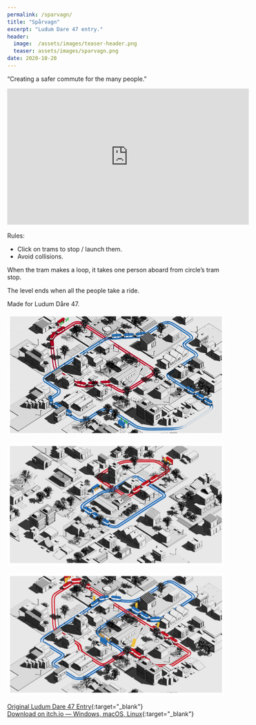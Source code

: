 ```yaml
---
permalink: /sparvagn/
title: "Spårvagn"
excerpt: "Ludum Dare 47 entry."
header:
  image:  /assets/images/teaser-header.png
  teaser: assets/images/sparvagn.png
date: 2020-10-20
---
```


“Creating a safer commute for the many people.”  

<iframe width="560" height="315" src="https://www.youtube.com/embed/usIMhdKetg4" title="YouTube video player" frameborder="0" allow="accelerometer; autoplay; clipboard-write; encrypted-media; gyroscope; picture-in-picture" allowfullscreen></iframe>

Rules:
  * Click on trams to stop / launch them.
  * Avoid collisions.  

When the tram makes a loop, it takes one person aboard from circle’s tram stop.  

The level ends when all the people take a ride.  

Made for Ludum Dåre 47.  

![](/assets/images/sparvagn-1-TnbgfE.gif)  

![](/assets/images/sparvagn-2-TVr6U_.jpg)  

![](/assets/images/sparvagn-3-7MXGGM.jpg)  

[Original Ludum Dare 47 Entry](https://ldjam.com/events/ludum-dare/47/sparvagn){:target="_blank"}  
[Download on itch.io — Windows, macOS, Linux](https://dustyroom.itch.io/sparvagn){:target="_blank"}  



